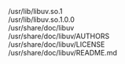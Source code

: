 /usr/lib/libuv.so.1  
/usr/lib/libuv.so.1.0.0  
/usr/share/doc/libuv  
/usr/share/doc/libuv/AUTHORS  
/usr/share/doc/libuv/LICENSE  
/usr/share/doc/libuv/README.md  
